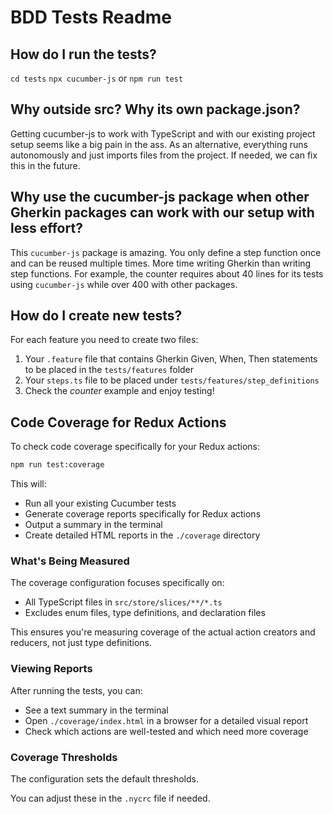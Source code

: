 # BDD Tests Readme

## How do I run the tests?

`cd tests`
`npx cucumber-js` or `npm run test`

## Why outside src? Why its own package.json?

Getting cucumber-js to work with TypeScript and with our existing project setup seems like a big pain in the ass. As an alternative, everything runs autonomously and just imports files from the project. If needed, we can fix this in the future.

## Why use the cucumber-js package when other Gherkin packages can work with our setup with less effort?

This `cucumber-js` package is amazing. You only define a step function once and can be reused multiple times. More time writing Gherkin than writing step functions. For example, the counter requires about 40 lines for its tests using `cucumber-js` while over 400 with other packages.

## How do I create new tests?

For each feature you need to create two files:

1. Your `.feature` file that contains Gherkin Given, When, Then statements to be placed in the `tests/features` folder
2. Your `steps.ts` file to be placed under `tests/features/step_definitions`
3. Check the _counter_ example and enjoy testing!

## Code Coverage for Redux Actions

To check code coverage specifically for your Redux actions:

```bash
npm run test:coverage
```

This will:

- Run all your existing Cucumber tests
- Generate coverage reports specifically for Redux actions
- Output a summary in the terminal
- Create detailed HTML reports in the `./coverage` directory

### What's Being Measured

The coverage configuration focuses specifically on:

- All TypeScript files in `src/store/slices/**/*.ts`
- Excludes enum files, type definitions, and declaration files

This ensures you're measuring coverage of the actual action creators and reducers, not just type definitions.

### Viewing Reports

After running the tests, you can:

- See a text summary in the terminal
- Open `./coverage/index.html` in a browser for a detailed visual report
- Check which actions are well-tested and which need more coverage

### Coverage Thresholds

The configuration sets the default thresholds.

You can adjust these in the `.nycrc` file if needed.
